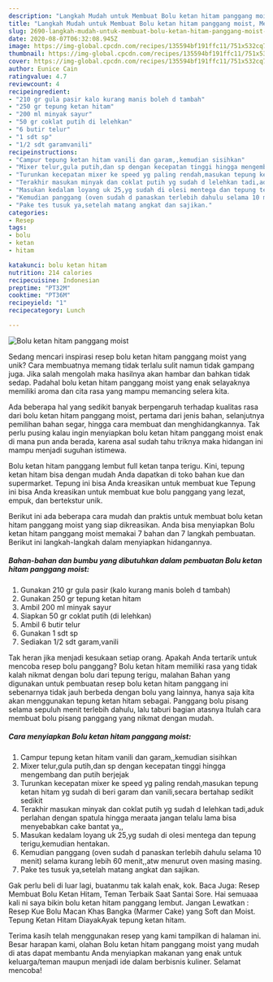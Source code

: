 ```yaml
---
description: "Langkah Mudah untuk Membuat Bolu ketan hitam panggang moist, Menggugah Selera"
title: "Langkah Mudah untuk Membuat Bolu ketan hitam panggang moist, Menggugah Selera"
slug: 2690-langkah-mudah-untuk-membuat-bolu-ketan-hitam-panggang-moist-menggugah-selera
date: 2020-08-07T06:32:08.945Z
image: https://img-global.cpcdn.com/recipes/135594bf191ffc11/751x532cq70/bolu-ketan-hitam-panggang-moist-foto-resep-utama.jpg
thumbnail: https://img-global.cpcdn.com/recipes/135594bf191ffc11/751x532cq70/bolu-ketan-hitam-panggang-moist-foto-resep-utama.jpg
cover: https://img-global.cpcdn.com/recipes/135594bf191ffc11/751x532cq70/bolu-ketan-hitam-panggang-moist-foto-resep-utama.jpg
author: Eunice Cain
ratingvalue: 4.7
reviewcount: 4
recipeingredient:
- "210 gr gula pasir kalo kurang manis boleh d tambah"
- "250 gr tepung ketan hitam"
- "200 ml minyak sayur"
- "50 gr coklat putih di lelehkan"
- "6 butir telur"
- "1 sdt sp"
- "1/2 sdt garamvanili"
recipeinstructions:
- "Campur tepung ketan hitam vanili dan garam,,kemudian sisihkan"
- "Mixer telur,gula putih,dan sp dengan kecepatan tinggi hingga mengembang dan putih berjejak"
- "Turunkan kecepatan mixer ke speed yg paling rendah,masukan tepung ketan hitam yg sudah di beri garam dan vanili,secara bertahap sedikit sedikit"
- "Terakhir masukan minyak dan coklat putih yg sudah d lelehkan tadi,aduk perlahan dengan spatula hingga meraata jangan telalu lama bisa menyebabkan cake bantat ya,,"
- "Masukan kedalam loyang uk 25,yg sudah di olesi mentega dan tepung terigu,kemudian hentakan."
- "Kemudian panggang (oven sudah d panaskan terlebih dahulu selama 10 menit) selama kurang lebih 60 menit,,atw menurut oven masing masing."
- "Pake tes tusuk ya,setelah matang angkat dan sajikan."
categories:
- Resep
tags:
- bolu
- ketan
- hitam

katakunci: bolu ketan hitam 
nutrition: 214 calories
recipecuisine: Indonesian
preptime: "PT32M"
cooktime: "PT36M"
recipeyield: "1"
recipecategory: Lunch

---
```



![Bolu ketan hitam panggang moist](https://img-global.cpcdn.com/recipes/135594bf191ffc11/751x532cq70/bolu-ketan-hitam-panggang-moist-foto-resep-utama.jpg)

Sedang mencari inspirasi resep bolu ketan hitam panggang moist yang unik? Cara membuatnya memang tidak terlalu sulit namun tidak gampang juga. Jika salah mengolah maka hasilnya akan hambar dan bahkan tidak sedap. Padahal bolu ketan hitam panggang moist yang enak selayaknya memiliki aroma dan cita rasa yang mampu memancing selera kita.

Ada beberapa hal yang sedikit banyak berpengaruh terhadap kualitas rasa dari bolu ketan hitam panggang moist, pertama dari jenis bahan, selanjutnya pemilihan bahan segar, hingga cara membuat dan menghidangkannya. Tak perlu pusing kalau ingin menyiapkan bolu ketan hitam panggang moist enak di mana pun anda berada, karena asal sudah tahu triknya maka hidangan ini mampu menjadi suguhan istimewa.

Bolu ketan hitam panggang lembut full ketan tanpa terigu. Kini, tepung ketan hitam bisa dengan mudah Anda dapatkan di toko bahan kue dan supermarket. Tepung ini bisa Anda kreasikan untuk membuat kue Tepung ini bisa Anda kreasikan untuk membuat kue bolu panggang yang lezat, empuk, dan bertekstur unik.


Berikut ini ada beberapa cara mudah dan praktis untuk membuat bolu ketan hitam panggang moist yang siap dikreasikan. Anda bisa menyiapkan Bolu ketan hitam panggang moist memakai 7 bahan dan 7 langkah pembuatan. Berikut ini langkah-langkah dalam menyiapkan hidangannya.

<!--inarticleads1-->

##### Bahan-bahan dan bumbu yang dibutuhkan dalam pembuatan Bolu ketan hitam panggang moist:

1. Gunakan 210 gr gula pasir (kalo kurang manis boleh d tambah)
1. Gunakan 250 gr tepung ketan hitam
1. Ambil 200 ml minyak sayur
1. Siapkan 50 gr coklat putih (di lelehkan)
1. Ambil 6 butir telur
1. Gunakan 1 sdt sp
1. Sediakan 1/2 sdt garam,vanili


Tak heran jika menjadi kesukaan setiap orang. Apakah Anda tertarik untuk mencoba resep bolu panggang? Bolu ketan hitam memiliki rasa yang tidak kalah nikmat dengan bolu dari tepung terigu, malahan Bahan yang digunakan untuk pembuatan resep bolu ketan hitam panggang ini sebenarnya tidak jauh berbeda dengan bolu yang lainnya, hanya saja kita akan menggunakan tepung ketan hitam sebagai. Panggang bolu pisang selama sepuluh menit terlebih dahulu, lalu taburi bagian atasnya Itulah cara membuat bolu pisang panggang yang nikmat dengan mudah. 

<!--inarticleads2-->

##### Cara menyiapkan Bolu ketan hitam panggang moist:

1. Campur tepung ketan hitam vanili dan garam,,kemudian sisihkan
1. Mixer telur,gula putih,dan sp dengan kecepatan tinggi hingga mengembang dan putih berjejak
1. Turunkan kecepatan mixer ke speed yg paling rendah,masukan tepung ketan hitam yg sudah di beri garam dan vanili,secara bertahap sedikit sedikit
1. Terakhir masukan minyak dan coklat putih yg sudah d lelehkan tadi,aduk perlahan dengan spatula hingga meraata jangan telalu lama bisa menyebabkan cake bantat ya,,
1. Masukan kedalam loyang uk 25,yg sudah di olesi mentega dan tepung terigu,kemudian hentakan.
1. Kemudian panggang (oven sudah d panaskan terlebih dahulu selama 10 menit) selama kurang lebih 60 menit,,atw menurut oven masing masing.
1. Pake tes tusuk ya,setelah matang angkat dan sajikan.


Gak perlu beli di luar lagi, buatanmu tak kalah enak, kok. Baca Juga: Resep Membuat Bolu Ketan Hitam, Teman Terbaik Saat Santai Sore. Hai semuaaa kali ni saya bikin bolu ketan hitam panggang lembut. Jangan Lewatkan : Resep Kue Bolu Macan Khas Bangka (Marmer Cake) yang Soft dan Moist. Tepung Ketan Hitam DiayakAyak tepung ketan hitam. 

Terima kasih telah menggunakan resep yang kami tampilkan di halaman ini. Besar harapan kami, olahan Bolu ketan hitam panggang moist yang mudah di atas dapat membantu Anda menyiapkan makanan yang enak untuk keluarga/teman maupun menjadi ide dalam berbisnis kuliner. Selamat mencoba!
